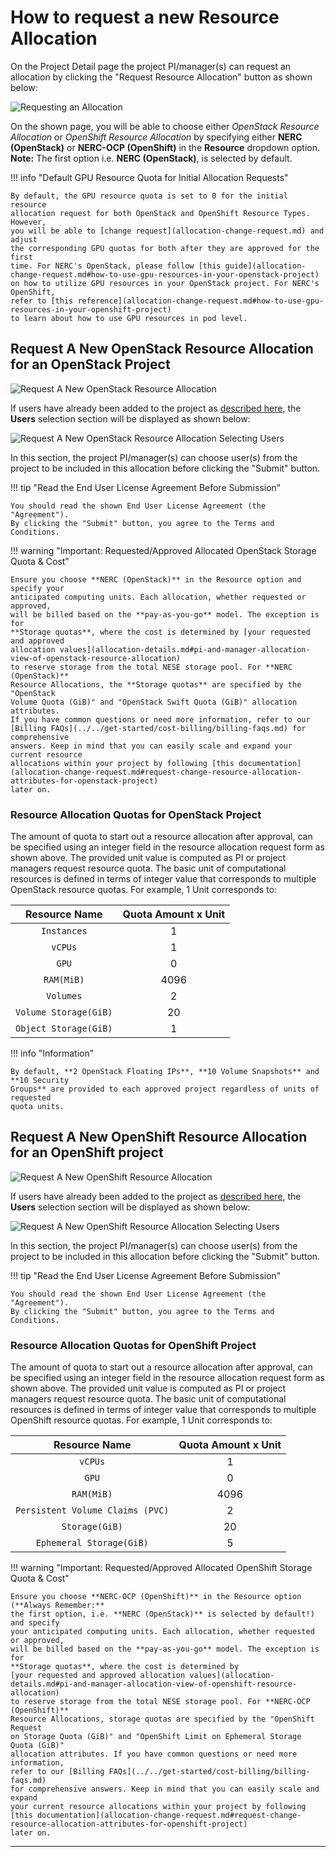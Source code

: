# How to request a new Resource Allocation

On the Project Detail page the project PI/manager(s) can request an allocation
by clicking the "Request Resource Allocation" button as shown below:

![Requesting an Allocation](images/new_resource_allocation.png)

On the shown page, you will be able to choose either _OpenStack Resource Allocation_
or _OpenShift Resource Allocation_ by specifying either **NERC (OpenStack)** or
**NERC-OCP (OpenShift)** in the **Resource** dropdown option. **Note:** The
first option i.e. **NERC (OpenStack)**, is selected by default.

!!! info "Default GPU Resource Quota for Initial Allocation Requests"

    By default, the GPU resource quota is set to 0 for the initial resource
    allocation request for both OpenStack and OpenShift Resource Types. However,
    you will be able to [change request](allocation-change-request.md) and adjust
    the corresponding GPU quotas for both after they are approved for the first
    time. For NERC's OpenStack, please follow [this guide](allocation-change-request.md#how-to-use-gpu-resources-in-your-openstack-project)
    on how to utilize GPU resources in your OpenStack project. For NERC's OpenShift,
    refer to [this reference](allocation-change-request.md#how-to-use-gpu-resources-in-your-openshift-project)
    to learn about how to use GPU resources in pod level.

## Request A New OpenStack Resource Allocation for an OpenStack Project

![Request A New OpenStack Resource Allocation](images/coldfront-request-new-openstack-allocation.png)

If users have already been added to the project as
[described here](manage-users-to-a-project.md), the **Users** selection section
will be displayed as shown below:

![Request A New OpenStack Resource Allocation Selecting Users](images/coldfront-request-new-openstack-allocation-with-users.png)

In this section, the project PI/manager(s) can choose user(s) from the project
to be included in this allocation before clicking the "Submit" button.

!!! tip "Read the End User License Agreement Before Submission"

    You should read the shown End User License Agreement (the "Agreement").
    By clicking the "Submit" button, you agree to the Terms and Conditions.

!!! warning "Important: Requested/Approved Allocated OpenStack Storage Quota & Cost"

    Ensure you choose **NERC (OpenStack)** in the Resource option and specify your
    anticipated computing units. Each allocation, whether requested or approved,
    will be billed based on the **pay-as-you-go** model. The exception is for
    **Storage quotas**, where the cost is determined by [your requested and approved
    allocation values](allocation-details.md#pi-and-manager-allocation-view-of-openstack-resource-allocation)
    to reserve storage from the total NESE storage pool. For **NERC (OpenStack)**
    Resource Allocations, the **Storage quotas** are specified by the "OpenStack
    Volume Quota (GiB)" and "OpenStack Swift Quota (GiB)" allocation attributes.
    If you have common questions or need more information, refer to our
    [Billing FAQs](../../get-started/cost-billing/billing-faqs.md) for comprehensive
    answers. Keep in mind that you can easily scale and expand your current resource
    allocations within your project by following [this documentation](allocation-change-request.md#request-change-resource-allocation-attributes-for-openstack-project)
    later on.

### Resource Allocation Quotas for OpenStack Project

The amount of quota to start out a resource allocation after approval, can be
specified using an integer field in the resource allocation request form as shown
above. The provided unit value is computed as PI or project managers request
resource quota. The basic unit of computational resources is defined in terms of
integer value that corresponds to multiple OpenStack resource quotas. For example,
1 Unit corresponds to:

|     Resource Name     | Quota Amount x Unit |
| :-------------------: | :-----------------: |
|      `Instances`      |          1          |
|        `vCPUs`        |          1          |
|         `GPU`         |          0          |
|      `RAM(MiB)`       |        4096         |
|       `Volumes`       |          2          |
| `Volume Storage(GiB)` |         20          |
| `Object Storage(GiB)` |          1          |

!!! info "Information"

    By default, **2 OpenStack Floating IPs**, **10 Volume Snapshots** and **10 Security
    Groups** are provided to each approved project regardless of units of requested
    quota units.

## Request A New OpenShift Resource Allocation for an OpenShift project

![Request A New OpenShift Resource Allocation](images/coldfront-request-new-openshift-allocation.png)

If users have already been added to the project as
[described here](manage-users-to-a-project.md), the **Users** selection section
will be displayed as shown below:

![Request A New OpenShift Resource Allocation Selecting Users](images/coldfront-request-new-openshift-allocation-with-users.png)

In this section, the project PI/manager(s) can choose user(s) from the project
to be included in this allocation before clicking the "Submit" button.

!!! tip "Read the End User License Agreement Before Submission"

    You should read the shown End User License Agreement (the "Agreement").
    By clicking the "Submit" button, you agree to the Terms and Conditions.

### Resource Allocation Quotas for OpenShift Project

The amount of quota to start out a resource allocation after approval, can be
specified using an integer field in the resource allocation request form as shown
above. The provided unit value is computed as PI or project managers request
resource quota. The basic unit of computational resources is defined in terms of
integer value that corresponds to multiple OpenShift resource quotas. For example,
1 Unit corresponds to:

|          Resource Name           | Quota Amount x Unit |
| :------------------------------: | :-----------------: |
|             `vCPUs`              |          1          |
|              `GPU`               |          0          |
|            `RAM(MiB)`            |        4096         |
| `Persistent Volume Claims (PVC)` |          2          |
|          `Storage(GiB)`          |         20          |
|     `Ephemeral Storage(GiB)`     |          5          |

!!! warning "Important: Requested/Approved Allocated OpenShift Storage Quota & Cost"

    Ensure you choose **NERC-OCP (OpenShift)** in the Resource option (**Always Remember:**
    the first option, i.e. **NERC (OpenStack)** is selected by default!) and specify
    your anticipated computing units. Each allocation, whether requested or approved,
    will be billed based on the **pay-as-you-go** model. The exception is for
    **Storage quotas**, where the cost is determined by
    [your requested and approved allocation values](allocation-details.md#pi-and-manager-allocation-view-of-openshift-resource-allocation)
    to reserve storage from the total NESE storage pool. For **NERC-OCP (OpenShift)**
    Resource Allocations, storage quotas are specified by the "OpenShift Request
    on Storage Quota (GiB)" and "OpenShift Limit on Ephemeral Storage Quota (GiB)"
    allocation attributes. If you have common questions or need more information,
    refer to our [Billing FAQs](../../get-started/cost-billing/billing-faqs.md)
    for comprehensive answers. Keep in mind that you can easily scale and expand
    your current resource allocations within your project by following
    [this documentation](allocation-change-request.md#request-change-resource-allocation-attributes-for-openshift-project)
    later on.

---

